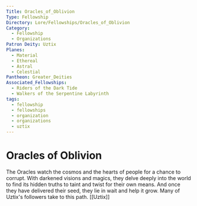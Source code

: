 ```yaml
---
Title: Oracles_of_Oblivion
Type: Fellowship
Directory: Lore/Fellowships/Oracles_of_Oblivion
Category:
  - Fellowship
  - Organizations
Patron Deity: Uztix
Planes:
  - Material
  - Ethereal
  - Astral
  - Celestial
Pantheon: Greater_Deities
Associated_Fellowships:
  - Riders of the Dark Tide
  - Walkers of the Serpentine Labyrinth
tags:
  - fellowship
  - fellowships
  - organization
  - organizations
  - uztix
---
```


# Oracles of Oblivion


The Oracles watch the cosmos and the hearts of people for a chance to corrupt. With darkened visions and magics, they delve deeply into the world to find its hidden truths to taint and twist for their own means. And once they have delivered their seed, they lie in wait and help it grow. Many of Uztix's followers take to this path.
[[Uztix]]
